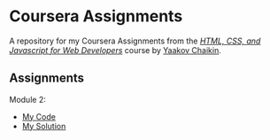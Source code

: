# Coursera Assignments
A repository for my Coursera Assignments from the [_HTML, CSS, and Javascript for Web Developers_](https://www.coursera.org/learn/html-css-javascript-for-web-developers) course by [Yaakov Chaikin](https://clearlydecoded.com/about/).

## Assignments

Module 2:
- [My Code](https://github.com/jellypuff/coursera-assignments/tree/gh-pages/module2-solution)
- [My Solution](https://jellypuff.github.io/coursera-assignments/module2-solution/)

